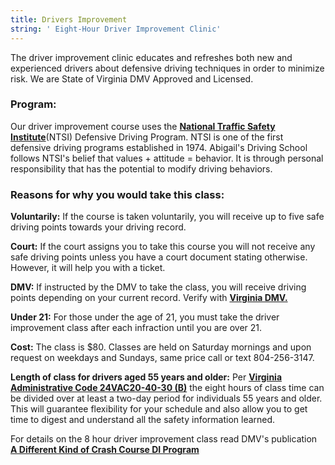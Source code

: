 ```yaml
---
title: Drivers Improvement
string: ' Eight-Hour Driver Improvement Clinic'
---
```

The driver improvement clinic educates and refreshes both new and experienced drivers about defensive driving techniques in order to minimize risk. We are State of Virginia DMV Approved and Licensed.



### **Program:** 

Our driver improvement course uses the **[National Traffic Safety Institute](https://ntsi.com/about-ntsi/)**(NTSI) Defensive Driving Program. NTSI is one of the first defensive driving programs established in 1974. Abigail's Driving School follows NTSI's belief that values + attitude = behavior. It is through personal responsibility that has the potential to modify driving behaviors.



### **Reasons for why you would take this class:**

**Voluntarily:** If the course is taken voluntarily, you will receive up to five safe driving points towards your driving record.

**Court:** If the court assigns you to take this course you will not receive any safe driving points unless you have a court document stating otherwise. However, it will help you with a ticket.

**DMV:** If instructed by the DMV to take the class, you will receive driving points depending on your current record. Verify with **[Virginia DMV.](https://www.dmv.virginia.gov/#/)**

**Under 21:** For those under the age of 21, you must take the driver improvement class after each infraction until you are over 21.

**Cost:** The class is $80. Classes are held on Saturday mornings and upon request on weekdays and Sundays, same price call or text 804-256-3147.

**Length of class for drivers aged 55 years and older:** Per **[Virginia Administrative Code 24VAC20-40-30 (B)](http://law.lis.virginia.gov/admincode/title24/agency20/chapter40/section30/)** the eight hours of class time can be divided over at least a two-day period for individuals 55 years and older. This will guarantee flexibility for your schedule and also allow you to get time to digest and understand all the safety information learned.

For details on the 8 hour driver improvement class read DMV's publication **[A Different Kind of Crash Course DI Program](http://www.dmv.state.va.us/webdoc/pdf/dmv114.pdf)**